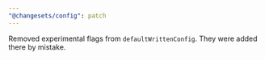 ```yaml
---
"@changesets/config": patch
---
```


Removed experimental flags from `defaultWrittenConfig`. They were added there by mistake.
